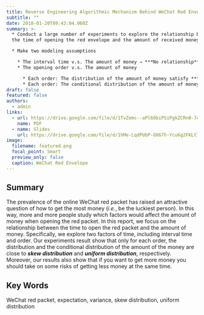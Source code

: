 ```yaml
---
title: Reverse Engineering Algorithmic Mechanism Behind WeChat Red Envelope
subtitle: ""
date: 2018-01-20T09:43:04.060Z
summary: >-
  * Conduct a large number of experiments to explore the relationship between
  the time of opening the red envelope and the amount of received money

  * Make two modeling assumptions

    * The interval time v.s. The amount of money ⇒ ***No relationship***
    * The opening order v.s. The amount of money

      * Each order: The distribution of the amount of money satisfy ***skew distribution***
      * Each order: The conditional distribution of the amount of money satisfy ***uniform distribution***
draft: false
featured: false
authors:
  - admin
links:
  - url: https://drive.google.com/file/d/1TvZemc--aPl6ObiPSiPgkZCRn0-74ngF/view?usp=sharing
    name: PDF
  - name: Slides
    url: https://drive.google.com/file/d/1hMe-LqdPUbP-O867h-Ycu6g2FKLt7ZY6/view?usp=sharing
image:
  filename: featured.png
  focal_point: Smart
  preview_only: false
  caption: WeChat Red Envelope
---
```

## Summary

The prevalence of the online WeChat red packet has raised an attractive question of how to get the most money (*i.e.*, be the luckiest person). In this way, more and more people study which factors would affect the amount of money when opening the red packet. In this report, we focus on the relationship between the time to open the red packet and the amount of money. Specifically, we explore two factors of time, including interval time and order. Our experiments result show that only for each order,  the distribution and the conditional distribution of the amount of the money are close to ***skew distribution*** and ***uniform distribution***, respectively. Moreover, our results also show that if you want to get more money you should take on some risks of getting less money at the same time.



## Key Words

WeChat red packet, expectation, variance, skew distribution, uniform distribution